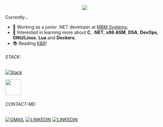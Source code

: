 <p align="center"><img align="center" src="https://media0.giphy.com/media/v1.Y2lkPTc5MGI3NjExdXNqMGl4Z2p0Y2NzcGFtMXh1ejNvbnAxaTdpcmZzaTFwaW9ycHRzcCZlcD12MV9pbnRlcm5hbF9naWZfYnlfaWQmY3Q9Zw/DbaUtl1DcLyrdwhzGJ/giphy.webp"></p>

Currently...
 - 💼 Working as a junior .NET developer at [MBM Systems](http://www.mbmsystems.com.br);
 - 📝 Interested in learning more about **C**, **.NET**, **x86 ASM**, **DSA**, **DevOps**, **GNU/Linux**, **Lua** and **Dockers**;
 - 📚 Reading [K&R](https://en.wikipedia.org/wiki/The_C_Programming_Language)!

###### STACK:
[![Stack](https://skillicons.dev/icons?i=c,cs,dotnet,html,css,js,bootstrap,jquery,mysql,react,nodejs,windows,visualstudio,arch,ubuntu,vim,neovim,bash,git,github,azure,postman,figma&theme=light)]()
<p>
<img src="https://external-content.duckduckgo.com/iu/?u=https%3A%2F%2Fwww.liblogo.com%2Fimg-logo%2Fsq6364s5cc-sql-server-logo-sql-server-free-logo-icons.png&f=1&nofb=1&ipt=656f79b7ba08cd7e16b577e5a62430a596d54a585a942326f7bc0da9cd6e732e&ipo=images" style="height: 50px">
</p>

###### CONTACT-ME:
[![GMAIL](https://skillicons.dev/icons?i=gmail&theme=light)](mailto:matheus.ladislaudesenv@gmail.com) [![LINKEDIN](https://skillicons.dev/icons?i=linkedin)](https://www.linkedin.com/in/matheus-ferreira-ladislau-a9351a233/) [![LINKEDIN](https://skillicons.dev/icons?i=wpp)](https://www.linkedin.com/in/matheus-ferreira-ladislau-a9351a233/)
